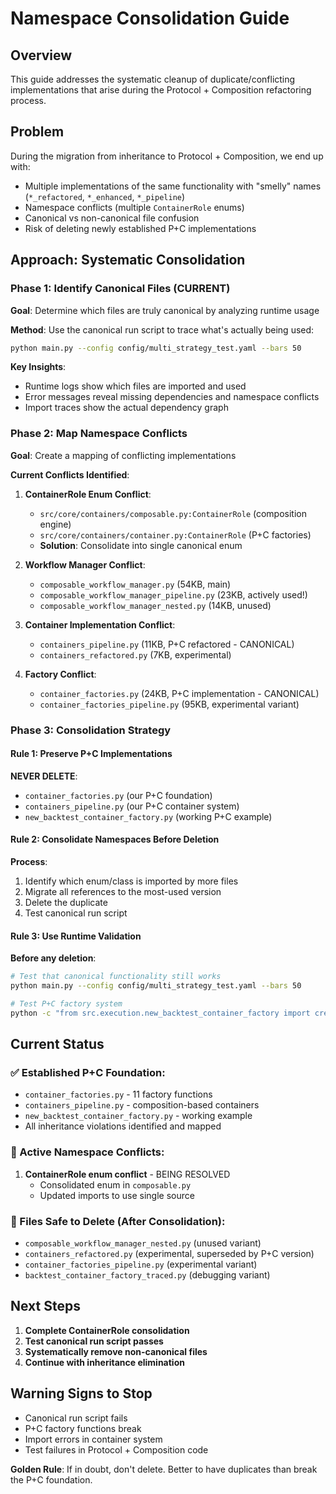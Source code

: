 # Namespace Consolidation Guide

## Overview
This guide addresses the systematic cleanup of duplicate/conflicting implementations that arise during the Protocol + Composition refactoring process.

## Problem
During the migration from inheritance to Protocol + Composition, we end up with:
- Multiple implementations of the same functionality with "smelly" names (`*_refactored`, `*_enhanced`, `*_pipeline`)
- Namespace conflicts (multiple `ContainerRole` enums)
- Canonical vs non-canonical file confusion
- Risk of deleting newly established P+C implementations

## Approach: Systematic Consolidation

### Phase 1: Identify Canonical Files (CURRENT)
**Goal**: Determine which files are truly canonical by analyzing runtime usage

**Method**: Use the canonical run script to trace what's actually being used:
```bash
python main.py --config config/multi_strategy_test.yaml --bars 50
```

**Key Insights**:
- Runtime logs show which files are imported and used
- Error messages reveal missing dependencies and namespace conflicts
- Import traces show the actual dependency graph

### Phase 2: Map Namespace Conflicts
**Goal**: Create a mapping of conflicting implementations

**Current Conflicts Identified**:
1. **ContainerRole Enum Conflict**:
   - `src/core/containers/composable.py:ContainerRole` (composition engine)
   - `src/core/containers/container.py:ContainerRole` (P+C factories)
   - **Solution**: Consolidate into single canonical enum

2. **Workflow Manager Conflict**:
   - `composable_workflow_manager.py` (54KB, main)
   - `composable_workflow_manager_pipeline.py` (23KB, actively used!)
   - `composable_workflow_manager_nested.py` (14KB, unused)

3. **Container Implementation Conflict**:
   - `containers_pipeline.py` (11KB, P+C refactored - CANONICAL)
   - `containers_refactored.py` (7KB, experimental)

4. **Factory Conflict**:
   - `container_factories.py` (24KB, P+C implementation - CANONICAL)
   - `container_factories_pipeline.py` (95KB, experimental variant)

### Phase 3: Consolidation Strategy

#### Rule 1: Preserve P+C Implementations
**NEVER DELETE**:
- `container_factories.py` (our P+C foundation)
- `containers_pipeline.py` (our P+C container system)
- `new_backtest_container_factory.py` (working P+C example)

#### Rule 2: Consolidate Namespaces Before Deletion
**Process**:
1. Identify which enum/class is imported by more files
2. Migrate all references to the most-used version
3. Delete the duplicate
4. Test canonical run script

#### Rule 3: Use Runtime Validation
**Before any deletion**:
```bash
# Test that canonical functionality still works
python main.py --config config/multi_strategy_test.yaml --bars 50

# Test P+C factory system
python -c "from src.execution.new_backtest_container_factory import create_simple_momentum_backtest; create_simple_momentum_backtest()"
```

## Current Status

### ✅ Established P+C Foundation:
- `container_factories.py` - 11 factory functions
- `containers_pipeline.py` - composition-based containers  
- `new_backtest_container_factory.py` - working example
- All inheritance violations identified and mapped

### 🔧 Active Namespace Conflicts:
1. **ContainerRole enum conflict** - BEING RESOLVED
   - Consolidated enum in `composable.py`
   - Updated imports to use single source

### 🚫 Files Safe to Delete (After Consolidation):
- `composable_workflow_manager_nested.py` (unused variant)
- `containers_refactored.py` (experimental, superseded by P+C version)
- `container_factories_pipeline.py` (experimental variant)
- `backtest_container_factory_traced.py` (debugging variant)

## Next Steps

1. **Complete ContainerRole consolidation** 
2. **Test canonical run script passes**
3. **Systematically remove non-canonical files**
4. **Continue with inheritance elimination**

## Warning Signs to Stop
- Canonical run script fails
- P+C factory functions break
- Import errors in container system
- Test failures in Protocol + Composition code

**Golden Rule**: If in doubt, don't delete. Better to have duplicates than break the P+C foundation.